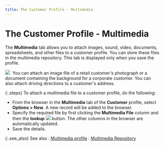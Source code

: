 ```yaml
---
title: The Customer Profile - Multimedia
---
```


# The Customer Profile - Multimedia


The **Multimedia** tab allows you  to attach images, sound, video, documents, spreadsheets, and other files  to a customer profile. You can store these files in the multimedia repository.  This tab is displayed only when you save the profile.


![]({{site.mc_baseurl}}/img/example.gif)  You  can attach an image file of a retail customer's photograph or a document  containing the background for a corporate customer. You can also attach  driving directions to a customer's address.


{:.steps}
To attach a multimedia file to a customer  profile, do the following:

- From the browser  in the **Multimedia** tab of the **Customer** profile, select **Options 
 &gt; New**. A new record will be added to the browser.
- Specify the  required file by first clicking the **Multimedia 
 File** column and then the **lookup** ![]({{site.mc_baseurl}}/img/managing_customers_lookup_button.gif) button. The other columns in the browser are automatically  updated.
- Save the details.



{:.see_also}
See also
: [Multimedia  profile]({{site.sc_chm}}/options/miscellaneous-set-up/multimedia/multimedia_setupco.html)
: [Multimedia  Repository]({{site.sc_chm}}/options/miscellaneous-set-up/multimedia/multimedia_repository.html)
